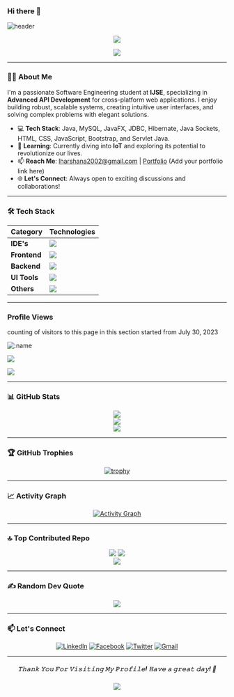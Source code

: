 ### Hi there 👋

![header](https://capsule-render.vercel.app/api?type=venom&height=300&color=gradient&text=I%20am%20Lahiru%20Harshana)

<p align="center"> 
  <img src="https://komarev.com/ghpvc/?username=LahiruHarshana&label=Visitors&color=9acd32&style=for-the-badge"> 
</p>

<div align="center">
  <a href="https://github.com/DenverCoder1/readme-typing-svg">
    <img src="https://readme-typing-svg.herokuapp.com?lines=HI+I'm+Lahiru+Harshana;Competitive+Programmer;IJSE+GDSE+Student;Java%20|%20Algorithms%20|%20OOP;Specialist%20on%20Codeforces;Always%20learning%20new%20things&center=true&width=500&height=50">
  </a>
</div>

---

### 👨‍💻 About Me

I'm a passionate Software Engineering student at **IJSE**, specializing in **Advanced API Development** for cross-platform web applications. I enjoy building robust, scalable systems, creating intuitive user interfaces, and solving complex problems with elegant solutions.

- 💻 **Tech Stack**: Java, MySQL, JavaFX, JDBC, Hibernate, Java Sockets, HTML, CSS, JavaScript, Bootstrap, and Servlet Java.
- 🌱 **Learning**: Currently diving into **IoT** and exploring its potential to revolutionize our lives.
- 📫 **Reach Me**: [lharshana2002@gmail.com](mailto:lharshana2002@gmail.com) | [Portfolio](#) (Add your portfolio link here)
- 🌐 **Let's Connect**: Always open to exciting discussions and collaborations!

---

### 🛠️ Tech Stack

<div align="center">

| Category       | Technologies                                                                 |
|----------------|------------------------------------------------------------------------------|
| **IDE's**      | <img src="https://skillicons.dev/icons?i=idea,androidstudio,vscode" />       |
| **Frontend**   | <img src="https://skillicons.dev/icons?i=html,css,bootstrap,tailwind,js,react,ts" /> |
| **Backend**    | <img src="https://skillicons.dev/icons?i=java,spring,hibernate,nodejs,express,mysql,mongodb" /> |
| **UI Tools**   | <img src="https://skillicons.dev/icons?i=figma,xd" />                        |
| **Others**     | <img src="https://skillicons.dev/icons?i=git,github,postman,arduino,firebase" /> |

</div>

---

### Profile Views
counting of visitors to this page in this section started from July 30, 2023

<img src="https://count.getloli.com/get/@:LahiruHarshana?theme=gelbooru-h" alt=":name" />

![](./profile-3d-contrib/profile-green-animate.svg)

<img src="https://github-readme-streak-stats.herokuapp.com/?user=LahiruHarshana" width="auto"></img>

---

### 📊 GitHub Stats

<div align="center">

![](https://github-readme-stats.vercel.app/api?username=LahiruHarshana&theme=blue-green&hide_border=false&include_all_commits=true&count_private=true)<br/>
![](https://github-readme-streak-stats.herokuapp.com/?user=LahiruHarshana&theme=blue-green&hide_border=false)<br/>
![](https://github-readme-stats.vercel.app/api/top-langs/?username=LahiruHarshana&theme=blue-green&hide_border=false&include_all_commits=true&count_private=true&layout=compact)

</div>

---

### 🏆 GitHub Trophies

<div align="center">

[![trophy](https://github-profile-trophy.vercel.app/?username=LahiruHarshana&theme=algolia&row=1&column=7)](https://github.com/ryo-ma/github-profile-trophy)

</div>

---

### 📈 Activity Graph

<div align="center">

[![Activity Graph](https://github-readme-activity-graph.vercel.app/graph?username=LahiruHarshana&theme=redical)](https://github.com/LahiruHarshana)

</div>

---

### 🔝 Top Contributed Repo

<div align="center">

![](http://github-profile-summary-cards.vercel.app/api/cards/stats?username=LahiruHarshana&theme=2077)
![](http://github-profile-summary-cards.vercel.app/api/cards/repos-per-language?username=LahiruHarshana&theme=2077)<br/>
![](http://github-profile-summary-cards.vercel.app/api/cards/profile-details?username=LahiruHarshana&theme=2077)

</div>

---

### ✍️ Random Dev Quote

<div align="center">

![](https://quotes-github-readme.vercel.app/api?type=horizontal&theme=dark)

</div>

---

### 📫 Let's Connect

<div align="center">

[![LinkedIn](https://img.shields.io/badge/LinkedIn-Lahiru%20Harshana-%230077B5?style=flat&logo=linkedin&logoColor=white)](https://www.linkedin.com/in/lahiru-harshana-858699252/)
[![Facebook](https://img.shields.io/badge/Facebook-Lahiru%20Harshana-%231877F2?style=flat&logo=facebook&logoColor=white)](https://web.facebook.com/profile.php?id=100094338579204)
[![Twitter](https://img.shields.io/badge/Twitter-Lahiru%20Harshana-%231DA1F2?style=flat&logo=twitter&logoColor=white)](https://twitter.com/LahiruHarsh)
[![Gmail](https://img.shields.io/badge/Gmail-lharshana2002@gmail.com-%23D14836?style=flat&logo=gmail&logoColor=white)](mailto:lharshana2002@gmail.com)

</div>

---

<h5 align="center">
𝚃𝚑𝚊𝚗𝚔 𝚈𝚘𝚞 𝙵𝚘𝚛 𝚅𝚒𝚜𝚒𝚝𝚒𝚗𝚐 𝙼𝚢 𝙿𝚛𝚘𝚏𝚒𝚕𝚎! 𝙷𝚊𝚟𝚎 𝚊 𝚐𝚛𝚎𝚊𝚝 𝚍𝚊𝚢! 🌟
</h5>

<p align="center">
  <img src="https://capsule-render.vercel.app/api?type=waving&color=gradient&height=80&section=footer"/>
</p>
